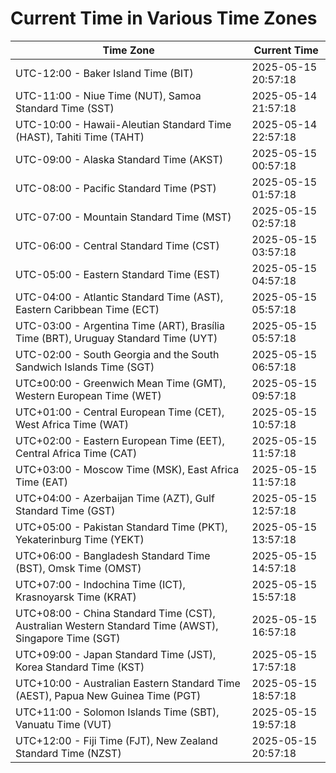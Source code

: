 # Current Time in Various Time Zones

| Time Zone | Current Time |
|-----------|--------------|
| UTC-12:00 - Baker Island Time (BIT) | 2025-05-15 20:57:18 |
| UTC-11:00 - Niue Time (NUT), Samoa Standard Time (SST) | 2025-05-14 21:57:18 |
| UTC-10:00 - Hawaii-Aleutian Standard Time (HAST), Tahiti Time (TAHT) | 2025-05-14 22:57:18 |
| UTC-09:00 - Alaska Standard Time (AKST) | 2025-05-15 00:57:18 |
| UTC-08:00 - Pacific Standard Time (PST) | 2025-05-15 01:57:18 |
| UTC-07:00 - Mountain Standard Time (MST) | 2025-05-15 02:57:18 |
| UTC-06:00 - Central Standard Time (CST) | 2025-05-15 03:57:18 |
| UTC-05:00 - Eastern Standard Time (EST) | 2025-05-15 04:57:18 |
| UTC-04:00 - Atlantic Standard Time (AST), Eastern Caribbean Time (ECT) | 2025-05-15 05:57:18 |
| UTC-03:00 - Argentina Time (ART), Brasília Time (BRT), Uruguay Standard Time (UYT) | 2025-05-15 05:57:18 |
| UTC-02:00 - South Georgia and the South Sandwich Islands Time (SGT) | 2025-05-15 06:57:18 |
| UTC±00:00 - Greenwich Mean Time (GMT), Western European Time (WET) | 2025-05-15 09:57:18 |
| UTC+01:00 - Central European Time (CET), West Africa Time (WAT) | 2025-05-15 10:57:18 |
| UTC+02:00 - Eastern European Time (EET), Central Africa Time (CAT) | 2025-05-15 11:57:18 |
| UTC+03:00 - Moscow Time (MSK), East Africa Time (EAT) | 2025-05-15 11:57:18 |
| UTC+04:00 - Azerbaijan Time (AZT), Gulf Standard Time (GST) | 2025-05-15 12:57:18 |
| UTC+05:00 - Pakistan Standard Time (PKT), Yekaterinburg Time (YEKT) | 2025-05-15 13:57:18 |
| UTC+06:00 - Bangladesh Standard Time (BST), Omsk Time (OMST) | 2025-05-15 14:57:18 |
| UTC+07:00 - Indochina Time (ICT), Krasnoyarsk Time (KRAT) | 2025-05-15 15:57:18 |
| UTC+08:00 - China Standard Time (CST), Australian Western Standard Time (AWST), Singapore Time (SGT) | 2025-05-15 16:57:18 |
| UTC+09:00 - Japan Standard Time (JST), Korea Standard Time (KST) | 2025-05-15 17:57:18 |
| UTC+10:00 - Australian Eastern Standard Time (AEST), Papua New Guinea Time (PGT) | 2025-05-15 18:57:18 |
| UTC+11:00 - Solomon Islands Time (SBT), Vanuatu Time (VUT) | 2025-05-15 19:57:18 |
| UTC+12:00 - Fiji Time (FJT), New Zealand Standard Time (NZST) | 2025-05-15 20:57:18 |
